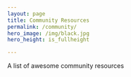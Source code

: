 ```yaml
---
layout: page
title: Community Resources
permalink: /community/
hero_image: /img/black.jpg
hero_height: is_fullheight

---
```


A list of awesome community resources



